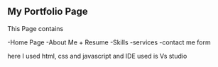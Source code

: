 <h2>My Portfolio Page</h2>
<p>This Page contains</p>
-Home Page
-About Me + Resume
-Skills
-services
-contact me form

<p> here I used html, css and javascript and IDE used is Vs studio</p>
